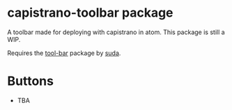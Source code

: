 # capistrano-toolbar package

A toolbar made for deploying with capistrano in atom.
This package is still a WIP.

Requires the [tool-bar][91ee5f4a] package by [suda][42b93158].

  [91ee5f4a]: https://atom.io/packages/tool-bar "Atom Tool Bar"
  [42b93158]: https://github.com/suda "suda"

# Buttons
* TBA
